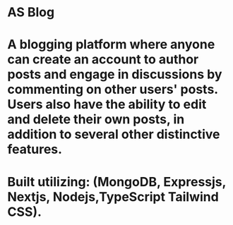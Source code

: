 # AS Blog
# A blogging platform where anyone can create an account to author posts and engage in discussions by commenting on other users' posts. Users also have the ability to edit and delete their own posts, in addition to several other distinctive features.
# Built utilizing: (MongoDB, Expressjs, Nextjs, Nodejs,TypeScript Tailwind CSS).
